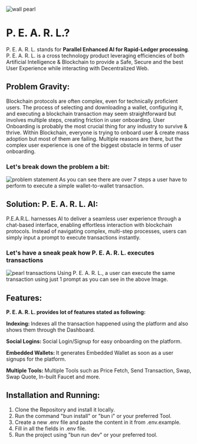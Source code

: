 
![wall pearl](https://github.com/user-attachments/assets/0aaf3ac9-c0a9-4b38-b42c-d73622632f78)

# P. E. A. R. L.?
P. E. A. R. L. stands for <strong>Parallel Enhanced AI for Rapid-Ledger processing</strong>.
P. E. A. R. L. is a cross technology product leveraging efficiencies of both Artificial Intelligence & Blockchain to provide a Safe, Secure and the best User Experience while interacting with Decentralized Web.

## Problem Gravity:
Blockchain protocols are often complex, even for technically proficient users. The process of selecting and downloading a wallet, configuring it, and executing a blockchain transaction may seem straightforward but involves multiple steps, creating friction in user onboarding. User Onboarding is probably the most crucial thing for any industry to survive & thrive. Within Blockchain, everyone is trying to onboard user & create mass adoption but most of them are failing. Multiple reasons are there, but the complex user experience is one of the biggest obstacle in terms of user onboarding.
### Let's break down the problem a bit:
![problem statement](https://github.com/SiddharthManjul/pearl-monad/blob/main/public/problemStmt.png)
As you can see there are over 7 steps a user have to perform to execute a simple wallet-to-wallet transaction.

## Solution: P. E. A. R. L. AI:
P.E.A.R.L. harnesses AI to deliver a seamless user experience through a chat-based interface, enabling effortless interaction with blockchain protocols. Instead of navigating complex, multi-step processes, users can simply input a prompt to execute transactions instantly.
### Let's have a sneak peak how P. E. A. R. L. executes transactions
![pearl transactions](https://github.com/SiddharthManjul/pearl-monad/blob/main/public/pearlTransaction.png)
Using P. E. A. R. L., a user can execute the same transaction using just 1 prompt as you can see in the above Image.

## Features:
<strong>P. E. A. R. L. provides lot of features stated as following:</strong>
<p><strong>Indexing: </strong>Indexes all the transaction happened using the platform and also shows them through the Dashboard.</p>
<p><strong>Social Logins: </strong>Social Login/Signup for easy onboarding on the platform.</p>
<p><strong>Embedded Wallets: </strong>It generates Embedded Wallet as soon as a user signups for the platform.</p>
<p><strong>Multiple Tools: </strong>Multiple Tools such as Price Fetch, Send Transaction, Swap, Swap Quote, In-built Faucet and more.</p>

## Installation and Running:
1. Clone the Repository and install it locally.
2. Run the command "bun install" or "bun i" or your preferred Tool.
3. Create a new .env file and paste the content in it from .env.example.
4. Fill in all the fields in .env file.
5. Run the project using "bun run dev" or your preferred tool.